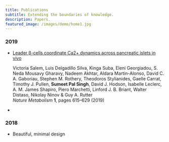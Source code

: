```yaml
---
title: Publications
subtitle: Extending the boundaries of knowledge.
description: Papers.
featured_image: /images/demo/home1.jpg
---
```


### 2019

* [Leader β-cells coordinate Ca2+ dynamics across pancreatic islets in vivo](https://www.nature.com/articles/s42255-019-0075-2)

  Victoria Salem, Luis Delgadillo Silva, Kinga Suba, Eleni Georgiadou, S. Neda Mousavy Gharavy, Nadeem Akhtar, Aldara Martin-Alonso, David C. A. Gaboriau, Stephen M. Rothery, Theodoros Stylianides, Gaelle Carrat, Timothy J. Pullen, **Sumeet Pal Singh**, David J. Hodson, Isabelle Leclerc, A. M. James Shapiro, Piero Marchetti, Linford J. B. Briant, Walter Distaso, Nikolay Ninov & Guy A. Rutter  
  *Nature Metabolism* **1**, pages 615–629 (2019)

* 

### 2018

* Beautiful, minimal design